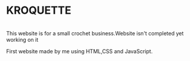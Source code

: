 <h1> KROQUETTE</h1>
</br>
This website is for a small crochet business.Website isn't completed yet working on it

First website made by me using HTML,CSS and JavaScript. 
